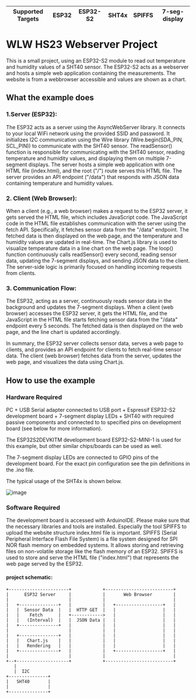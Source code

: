 | Supported Targets | ESP32 | ESP32-S2 | SHT4x | SPIFFS | 7-seg-display |
| ----------------- | ----- | -------- | ----- | ------ | ------------- |

# WLW HS23 Webserver Project
This is a small project, using an ESP32-S2 module to read out temperature and humidity values of a SHT40 sensor.
The ESP32-S2 acts as a webserver and hosts a simple web application containing the measurements.
The website is from a webbrowser accessible and values are shown as a chart.

## What the example does

### 1.Server (ESP32):

The ESP32 acts as a server using the AsyncWebServer library.
It connects to your local WiFi network using the provided SSID and password.
It initializes I2C communication using the Wire library (Wire.begin(SDA_PIN, SCL_PIN)) to communicate with the SHT40 sensor.
The readSensor() function is responsible for communicating with the SHT40 sensor, reading temperature and humidity values, and displaying them on multiple 7-segment displays.
The server hosts a simple web application with one HTML file (index.html), and the root ("/") route serves this HTML file.
The server provides an API endpoint ("/data") that responds with JSON data containing temperature and humidity values.


### 2. Client (Web Browser):

When a client (e.g., a web browser) makes a request to the ESP32 server, it gets served the HTML file, which includes JavaScript code.
The JavaScript code in the HTML file establishes communication with the server using the fetch API. Specifically, it fetches sensor data from the "/data" endpoint.
The fetched data is then displayed on the web page, and the temperature and humidity values are updated in real-time.
The Chart.js library is used to visualize temperature data in a line chart on the web page.
The loop() function continuously calls readSensor() every second, reading sensor data, updating the 7-segment displays, and sending JSON data to the client.
The server-side logic is primarily focused on handling incoming requests from clients.


### 3. Communication Flow:

The ESP32, acting as a server, continuously reads sensor data in the background and updates the 7-segment displays.
When a client (web browser) accesses the ESP32 server, it gets the HTML file, and the JavaScript in the HTML file starts fetching sensor data from the "/data" endpoint every 5 seconds.
The fetched data is then displayed on the web page, and the line chart is updated accordingly.


In summary, the ESP32 server collects sensor data, serves a web page to clients, and provides an API endpoint for clients to fetch real-time sensor data. The client (web browser) fetches data from the server, updates the web page, and visualizes the data using Chart.js.

## How to use the example

### Hardware Required
PC + USB Serial adapter connected to USB port + Espressif ESP32-S2 development board + 7-segment display LEDs + SHT40 with required passive components and connected to to specified pins on development board (see below for more information).

The ESP32S2DEVKITM development board ESP32-S2-MINI-1 is used for this example, but other similar chips/boards can be used as well.

The 7-segment display LEDs are connected to GPIO pins of the development board. For the exact pin configuration see the pin definitions in the .ino file.

The typical usage of the SHT4x is shown below.

![image](https://github.com/sathyajordao/wlw_esp32s2_server/assets/103050063/62e72636-e153-4eb0-a70c-edd9c11356f4)



### Software Required
The development board is accessed with ArduinoIDE. Please make sure that the necessary libraries and tools are installed. Especially the tool SPIFFS to upload the website structure index.html file is important. 
SPIFFS (Serial Peripheral Interface Flash File System) is a file system designed for SPI NOR flash memory on embedded systems. It allows storing and retrieving files on non-volatile storage like the flash memory of an ESP32. SPIFFS is used to store and serve the HTML file ("index.html") that represents the web page served by the ESP32.


#### project schematic:
```
+-----------------------+            +--------------------------+
|      ESP32 Server     |            |       Web Browser        |
|                       |            |                          |
|   +---------------+   |            |   +------------------+   |
|   |  Sensor Data  |   |  HTTP GET  |   |                  |   |
|   |    Fetch      |   +------------>   |                  |   |
|   |   (Interval)  |   |  JSON Data |   |                  |   |
|   +---------------+   |            |   |                  |   |
|                       |            |   |                  |   |
|   +---------------+   |            |   |                  |   |
|   |   Chart.js    |   |            |   |                  |   |
|   |   Rendering   |   |            |   |                  |   |
|   +---------------+   |            |   +------------------+   |
|                       |            |                          |
+--+--------------------+            +--------------------------+
   |
   |  I2C
+---------------+
|   SHT40       |
|               |
+---------------+

```

